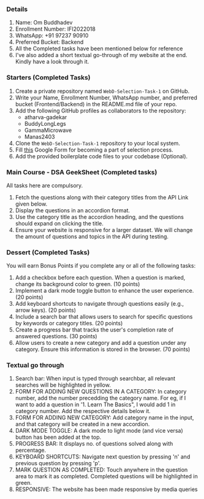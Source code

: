 ### Details
1. Name: Om Buddhadev
2. Enrollment Number: IFI2022018
3. WhatsApp: +91 97237 90910
4. Preferred Bucket: Backend
5. All the Completed tasks have been mentioned below for reference
6. I've also added a short textual go-through of my website at the end. Kindly have a look through it.


### Starters (Completed Tasks)

1. Create a private repository named `WebD-Selection-Task-1` on GitHub.
2. Write your Name, Enrollment Number, WhatsApp number, and preferred bucket (Frontend/Backend) in the README.md file of your repo.
3. Add the following GitHub profiles as collaborators to the repository:
   - atharva-gadekar
   - BuddyLongLegs
   - GammaMicrowave
   - Manas2403
4. Clone the `WebD-Selection-Task-1` repository to your local system.
5. Fill [this](https://forms.gle/DwunA4dYkZuWDwQL8) Google Form for becoming a part of selection process.
6. Add the provided boilerplate code files to your codebase (Optional).

### Main Course - DSA GeekSheet (Completed tasks)

All tasks here are compulsory.

1. Fetch the questions along with their category titles from the API Link given below.
2. Display the questions in an accordion format.
3. Use the category title as the accordion heading, and the questions should expand on clicking the title.
4. Ensure your website is responsive for a larger dataset. We will change the amount of questions and topics in the API during testing.



### Dessert (Completed Tasks)

You will earn Bonus Points if you complete any or all of the following tasks:

1. Add a checkbox before each question. When a question is marked, change its background color to green. (10 points)
2. Implement a dark mode toggle button to enhance the user experience. (20 points)
3. Add keyboard shortcuts to navigate through questions easily (e.g., arrow keys). (20 points)
4. Include a search bar that allows users to search for specific questions by keywords or category titles. (20 points)
5. Create a progress bar that tracks the user's completion rate of answered questions. (30 points)
6. Allow users to create a new category and add a question under any category. Ensure this information is stored in the browser. (70 points)

### Textual go through

1. Search bar: When input is typed through searchbar, all relevant searches will be highlighted in yellow.
2. FORM FOR ADDING NEW QUESTIONS IN A CATEGORY: In category number, add the number precedding the category name. For eg, if I want to add a question in '1. Learn The Basics", I would add 1 in category number. Add the respective details below it.
3. FORM FOR ADDING NEW CATEGORY: Add category name in the input, and that category will be created in a new accordion.
4. DARK MODE TOGGLE: A dark mode to light mode (and vice versa) button has been added at the top.
5. PROGRESS BAR: It displays no. of questions solved along with percentage.
6. KEYBOARD SHORTCUTS: Navigate next question by pressing 'n' and previous question by pressing 'p'.
7. MARK QUESTION AS COMPLETED: Touch anywhere in the question area to mark it as completed. Completed questions will be highlighted in green.
8. RESPONSIVE: The website has been made responsive by media queries

